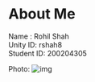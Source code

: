 
# About Me

Name : Rohil Shah  
Unity ID: rshah8  
Student ID: 200204305

  
Photo:  ![img](https://preview.ibb.co/keCdjF/New_Doc_2017_08_16.jpg)  
